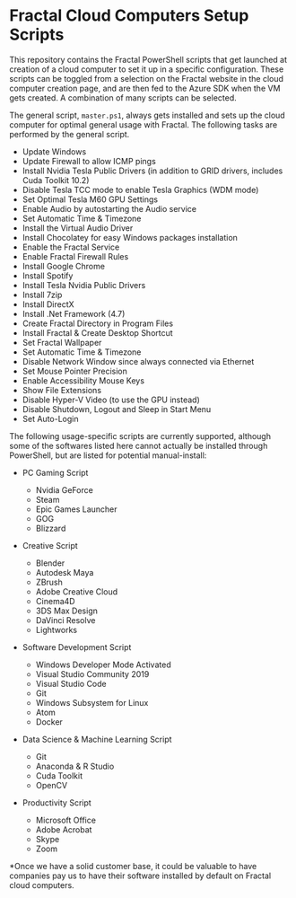 # Fractal Cloud Computers Setup Scripts

This repository contains the Fractal PowerShell scripts that get launched at creation of a cloud computer to set it up in a specific configuration. These scripts can be toggled from a selection on the Fractal website in the cloud computer creation page, and are then fed to the Azure SDK when the VM gets created. A combination of many scripts can be selected.

The general script, `master.ps1`, always gets installed and sets up the cloud computer for optimal general usage with Fractal. The following tasks are performed by the general script.

- Update Windows
- Update Firewall to allow ICMP pings
- Install Nvidia Tesla Public Drivers (in addition to GRID drivers, includes Cuda Toolkit 10.2)
- Disable Tesla TCC mode to enable Tesla Graphics (WDM mode)
- Set Optimal Tesla M60 GPU Settings
- Enable Audio by autostarting the Audio service
- Set Automatic Time & Timezone
- Install the Virtual Audio Driver
- Install Chocolatey for easy Windows packages installation
- Enable the Fractal Service
- Enable Fractal Firewall Rules
- Install Google Chrome
- Install Spotify
- Install Tesla Nvidia Public Drivers
- Install 7zip
- Install DirectX
- Install .Net Framework (4.7)
- Create Fractal Directory in Program Files
- Install Fractal & Create Desktop Shortcut
- Set Fractal Wallpaper
- Set Automatic Time & Timezone
- Disable Network Window since always connected via Ethernet
- Set Mouse Pointer Precision
- Enable Accessibility Mouse Keys
- Show File Extensions
- Disable Hyper-V Video (to use the GPU instead)
- Disable Shutdown, Logout and Sleep in Start Menu
- Set Auto-Login

The following usage-specific scripts are currently supported, although some of the softwares listed here cannot actually be installed through PowerShell, but are listed for potential manual-install:

- PC Gaming Script
  - Nvidia GeForce
  - Steam
  - Epic Games Launcher
  - GOG
  - Blizzard

- Creative Script
  - Blender
  - Autodesk Maya
  - ZBrush
  - Adobe Creative Cloud
  - Cinema4D
  - 3DS Max Design
  - DaVinci Resolve
  - Lightworks

- Software Development Script
  - Windows Developer Mode Activated
  - Visual Studio Community 2019
  - Visual Studio Code
  - Git
  - Windows Subsystem for Linux
  - Atom
  - Docker
    
- Data Science & Machine Learning Script
  - Git
  - Anaconda & R Studio
  - Cuda Toolkit
  - OpenCV
  
- Productivity Script
  - Microsoft Office
  - Adobe Acrobat
  - Skype
  - Zoom

*Once we have a solid customer base, it could be valuable to have companies pay us to have their software installed by default on Fractal cloud computers.
